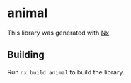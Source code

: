 # animal

This library was generated with [Nx](https://nx.dev).

## Building

Run `nx build animal` to build the library.
